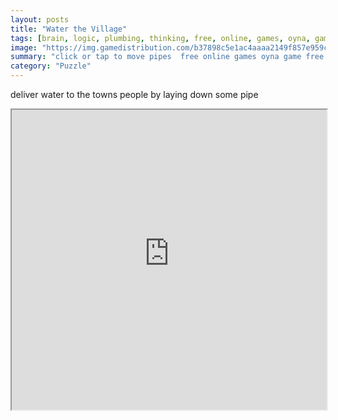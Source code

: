 ```yaml
---
layout: posts
title: "Water the Village"
tags: [brain, logic, plumbing, thinking, free, online, games, oyna, game, free, games, play, play, games]
image: "https://img.gamedistribution.com/b37898c5e1ac4aaaa2149f857e959cd6.jpg"
summary: "click or tap to move pipes  free online games oyna game free games play play games"
category: "Puzzle"
---
```


deliver water to the towns people by laying down some pipe

<iframe width="100%" height="480px;" src="https://html5.gamedistribution.com/b37898c5e1ac4aaaa2149f857e959cd6/"></iframe>